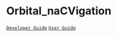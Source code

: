 # Orbital_naCVigation

[`Developer Guide`](https://github.com/BILLXYR/Orbital_naCVigation/blob/main/doc/Developer%20Guide.md)
[`User Guide`](https://github.com/BILLXYR/Orbital_naCVigation/blob/main/doc/User%20Guide.md)
